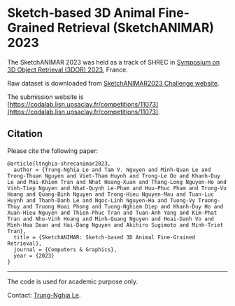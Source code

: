 # Sketch-based 3D Animal Fine-Grained Retrieval (SketchANIMAR) 2023

The SketchANIMAR 2023 was held as a track of SHREC in [Symposium on 3D Object Retrieval (3DOR) 2023](https://sites.google.com/view/3dor2023), France. 

Raw dataset is downloaded from [SketchANIMAR2023 Challenge website](https://aichallenge.hcmus.edu.vn/sketchanimar). 

The submission website is [https://codalab.lisn.upsaclay.fr/competitions/11073](https://codalab.lisn.upsaclay.fr/competitions/11073).

Citation
--------------

Please cite the following paper: 

    @article{ltnghia-shrecanimar2023,
      author = {Trung-Nghia Le and Tam V. Nguyen and Minh-Quan Le and Trong-Thuan Nguyen and Viet-Tham Huynh and Trong-Le Do and Khanh-Duy Le and Mai-Khiem Tran and Nhat Hoang-Xuan and Thang-Long Nguyen-Ho and Vinh-Tiep Nguyen and Nhat-Quynh Le-Pham and Huu-Phuc Pham and Trong-Vu Hoang and Quang-Binh Nguyen and Trong-Hieu Nguyen-Mau and Tuan-Luc Huynh and Thanh-Danh Le and Ngoc-Linh Nguyen-Ha and Tuong-Vy Truong-Thuy and Truong Hoai Phong and Tuong-Nghiem Diep and Khanh-Duy Ho and Xuan-Hieu Nguyen and Thien-Phuc Tran and Tuan-Anh Yang and Kim-Phat Tran and Nhu-Vinh Hoang and Minh-Quang Nguyen and Hoai-Danh Vo and Minh-Hoa Doan and Hai-Dang Nguyen and Akihiro Sugimoto and Minh-Triet Tran},
      title = {SketchANIMAR: Sketch-based 3D Animal Fine-Grained Retrieval},
      journal = {Computers & Graphics},
      year = {2023}
    }

------------------
The code is used for academic purpose only.

Contact: [Trung-Nghia Le](https://sites.google.com/view/ltnghia).
